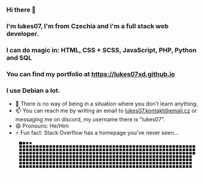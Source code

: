 ### Hi there 👋
### I'm lukes07, I'm from Czechia and i'm a full stack web developer.
### I can do magic in: HTML, CSS + SCSS, JavaScript, PHP, Python and SQL
### You can find my portfolio at https://lukes07xd.github.io
### I use Debian a lot.

- 🌱 There is no way of being in a situation where you don't learn anything.
- 📫 You can reach me by writing an email to lukes07.kontakt@email.cz or messaging me on discord, my username there is "lukes07".
- 😄 Pronouns: He/Him
- ⚡ Fun fact: Stack Overflow has a homepage you've never seen...
<a href=#><img src="contributions.svg"></a>

